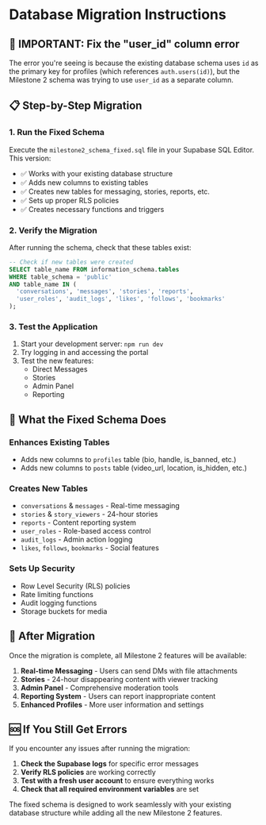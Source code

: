 # Database Migration Instructions

## 🚨 **IMPORTANT: Fix the "user_id" column error**

The error you're seeing is because the existing database schema uses `id` as the primary key for profiles (which references `auth.users(id)`), but the Milestone 2 schema was trying to use `user_id` as a separate column.

## 📋 **Step-by-Step Migration**

### 1. **Run the Fixed Schema**
Execute the `milestone2_schema_fixed.sql` file in your Supabase SQL Editor. This version:
- ✅ Works with your existing database structure
- ✅ Adds new columns to existing tables
- ✅ Creates new tables for messaging, stories, reports, etc.
- ✅ Sets up proper RLS policies
- ✅ Creates necessary functions and triggers

### 2. **Verify the Migration**
After running the schema, check that these tables exist:
```sql
-- Check if new tables were created
SELECT table_name FROM information_schema.tables 
WHERE table_schema = 'public' 
AND table_name IN (
  'conversations', 'messages', 'stories', 'reports', 
  'user_roles', 'audit_logs', 'likes', 'follows', 'bookmarks'
);
```

### 3. **Test the Application**
1. Start your development server: `npm run dev`
2. Try logging in and accessing the portal
3. Test the new features:
   - Direct Messages
   - Stories
   - Admin Panel
   - Reporting

## 🔧 **What the Fixed Schema Does**

### **Enhances Existing Tables**
- Adds new columns to `profiles` table (bio, handle, is_banned, etc.)
- Adds new columns to `posts` table (video_url, location, is_hidden, etc.)

### **Creates New Tables**
- `conversations` & `messages` - Real-time messaging
- `stories` & `story_viewers` - 24-hour stories
- `reports` - Content reporting system
- `user_roles` - Role-based access control
- `audit_logs` - Admin action logging
- `likes`, `follows`, `bookmarks` - Social features

### **Sets Up Security**
- Row Level Security (RLS) policies
- Rate limiting functions
- Audit logging functions
- Storage buckets for media

## 🚀 **After Migration**

Once the migration is complete, all Milestone 2 features will be available:

1. **Real-time Messaging** - Users can send DMs with file attachments
2. **Stories** - 24-hour disappearing content with viewer tracking
3. **Admin Panel** - Comprehensive moderation tools
4. **Reporting System** - Users can report inappropriate content
5. **Enhanced Profiles** - More user information and settings

## 🆘 **If You Still Get Errors**

If you encounter any issues after running the migration:

1. **Check the Supabase logs** for specific error messages
2. **Verify RLS policies** are working correctly
3. **Test with a fresh user account** to ensure everything works
4. **Check that all required environment variables** are set

The fixed schema is designed to work seamlessly with your existing database structure while adding all the new Milestone 2 features.
